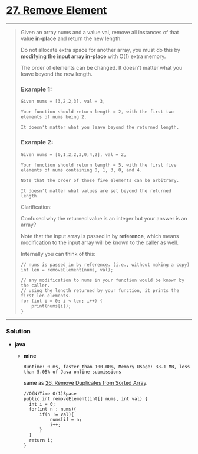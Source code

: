 # [27. Remove Element](https://leetcode.com/problems/remove-element/)
---

> Given an array nums and a value val, remove all instances of that value **in-place** and return the new length.
>
> Do not allocate extra space for another array, you must do this by **modifying the input array in-place** with O(1) extra memory.
>
> The order of elements can be changed. It doesn't matter what you leave beyond the new length.
>
> ### Example 1:
> ```
> Given nums = [3,2,2,3], val = 3,
>
> Your function should return length = 2, with the first two elements of nums being 2.
>
> It doesn't matter what you leave beyond the returned length.
> ```
>
> ### Example 2:
> ```
> Given nums = [0,1,2,2,3,0,4,2], val = 2,
>
> Your function should return length = 5, with the first five elements of nums containing 0, 1, 3, 0, and 4.
>
> Note that the order of those five elements can be arbitrary.
>
> It doesn't matter what values are set beyond the returned length.
> ```
>
> Clarification:
>
> Confused why the returned value is an integer but your answer is an array?
>
> Note that the input array is passed in by **reference**, which means modification to the input array will be known to the caller as well.
>
> Internally you can think of this:
> ```
> // nums is passed in by reference. (i.e., without making a copy)
> int len = removeElement(nums, val);
>
> // any modification to nums in your function would be known by the caller.
> // using the length returned by your function, it prints the first len elements.
> for (int i = 0; i < len; i++) {
>     print(nums[i]);
> }
> ```

---

### Solution
* **java**
  * **mine** 
    
    `Runtime: 0 ms, faster than 100.00%, Memory Usage: 38.1 MB, less than 5.05% of Java online submissions`
  
    same as [26. Remove Duplicates from Sorted Array](https://github.com/103style/LeetCode/blob/master/Array/26.%20Remove%20Duplicates%20from%20Sorted%20Array.md).
    ```
    //O(N)Time O(1)Space
    public int removeElement(int[] nums, int val) {
      int i = 0;
      for(int n : nums){
          if(n != val){
              nums[i] = n;
              i++;
          }
      }
      return i;
    }
    ```
